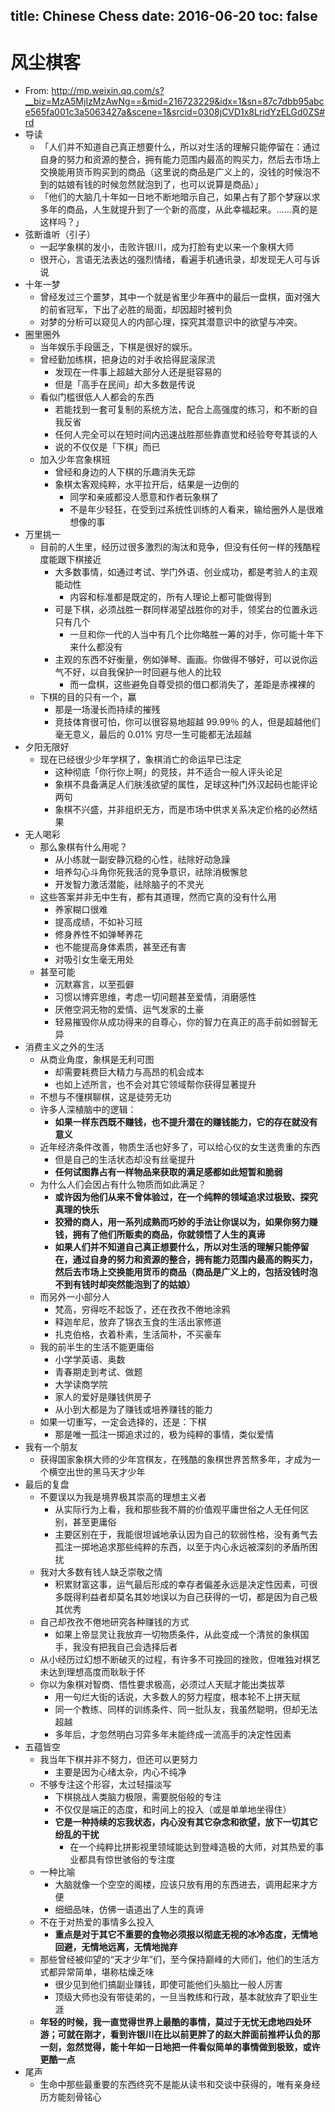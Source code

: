 title: Chinese Chess
date: 2016-06-20
toc: false
---

# 风尘棋客

- From: <http://mp.weixin.qq.com/s?__biz=MzA5MjIzMzAwNg==&mid=216723229&idx=1&sn=87c7dbb95abce565fa001c3a5063427a&scene=1&srcid=0308jCVD1x8LridYzELGd0ZS#rd>
- 导读
    - 「人们并不知道自己真正想要什么，所以对生活的理解只能停留在：通过自身的努力和资源的整合，拥有能力范围内最高的购买力，然后去市场上交换能用货币购买到的商品（这里说的商品是广义上的，没钱的时候泡不到的姑娘有钱的时候忽然就泡到了，也可以说算是商品）」
    - 「他们的大脑几十年如一日地不断地暗示自己，如果占有了那个梦寐以求多年的商品，人生就提升到了一个新的高度，从此幸福起来。……真的是这样吗？」
- 弦断谁听（引子）
    - 一起学象棋的发小，击败许银川，成为打脸有史以来一个象棋大师
    - 很开心，言语无法表达的强烈情绪，看遍手机通讯录，却发现无人可与诉说
- 十年一梦
    - 曾经发过三个噩梦，其中一个就是省里少年赛中的最后一盘棋，面对强大的前省冠军，下出了必胜的局面，却因超时被判负
    - 对梦的分析可以窥见人的内部心理，探究其潜意识中的欲望与冲突。
- 圈里圈外
    - 当年娱乐手段匮乏，下棋是很好的娱乐。
    - 曾经勤加练棋，把身边的对手收拾得屁滚尿流
        - 发现在一件事上超越大部分人还是挺容易的
        - 但是「高手在民间」却大多数是传说
    - 看似门槛很低人人都会的东西
        - 若能找到一套可复制的系统方法，配合上高强度的练习，和不断的自我反省
        - 任何人完全可以在短时间内迅速战胜那些靠直觉和经验夸夸其谈的人
        - 说的不仅仅是「下棋」而已
    - 加入少年宫象棋班
        - 曾经和身边的人下棋的乐趣消失无踪
        - 象棋太客观纯粹，水平拉开后，结果是一边倒的
            - 同学和亲戚都没人愿意和作者玩象棋了
            - 不是年少轻狂，在受到过系统性训练的人看来，输给圈外人是很难想像的事
- 万里挑一
    - 目前的人生里，经历过很多激烈的淘汰和竞争，但没有任何一样的残酷程度能跟下棋接近
        - 大多数事情，如通过考试、学门外语、创业成功，都是考验人的主观能动性
            - 内容和标准都是既定的，所有人理论上都可能做得到
        - 可是下棋，必须战胜一群同样渴望战胜你的对手，领奖台的位置永远只有几个
            - 一旦和你一代的人当中有几个比你略胜一筹的对手，你可能十年下来什么都没有
        - 主观的东西不好衡量，例如弹琴、画画。你做得不够好，可以说你运气不好，以自我保护一时回避与他人的比较
            - 而一盘棋，这些避免自尊受损的借口都消失了，差距是赤裸裸的
    - 下棋的目的只有一个，赢
        - 那是一场漫长而持续的摧残
        - 竞技体育很可怕，你可以很容易地超越 99.99％ 的人，但是超越他们毫无意义，最后的 0.01% 穷尽一生可能都无法超越
- 夕阳无限好
    - 现在已经很少少年学棋了，象棋消亡的命运早已注定
        - 这种彻底「你行你上啊」的竞技，并不适合一般人评头论足
        - 象棋不具备满足人们肤浅欲望的属性，足球这种门外汉起码也能评论两句
        - 象棋不兴盛，并非组织无方，而是市场中供求关系决定价格的必然结果
- 无人喝彩
    - 那么象棋有什么用呢？
        - 从小练就一副安静沉稳的心性，祛除好动急躁
        - 培养勾心斗角你死我活的竞争意识，祛除消极懈怠
        - 开发智力激活潜能，祛除脑子的不灵光
    - 这些答案并非无中生有，都有其道理，然而它真的没有什么用
        - 养家糊口很难
        - 提高成绩，不如补习班
        - 修身养性不如弹琴养花
        - 也不能提高身体素质，甚至还有害
        - 对吸引女生毫无用处
    - 甚至可能
        - 沉默寡言，以至孤僻
        - 习惯以博弈思维，考虑一切问题甚至爱情，消磨感性
        - 厌倦空洞无物的爱情、运气发家的土豪
        - 轻易摧毁你从成功得来的自尊心，你的智力在真正的高手前如弱智无异
- 消费主义之外的生活
    - 从商业角度，象棋是无利可图
        - 却需要耗费巨大精力与高昂的机会成本
        - 也如上述所言，也不会对其它领域帮你获得显著提升
    - 不想与不懂棋聊棋，这是徒劳无功
    - 许多人深植脑中的逻辑：
        - __如果一样东西既不赚钱，也不提升潜在的赚钱能力，它的存在就没有意义__
    - 近年经济条件改善，物质生活也好多了，可以给心仪的女生送贵重的东西
        - 但是自己的生活状态却没有丝毫提升
        - __任何试图靠占有一样物品来获取的满足感都如此短暂和脆弱__
    - 为什么人们会因占有什么物质而如此满足？
        - __或许因为他们从来不曾体验过，在一个纯粹的领域追求过极致、探究真理的快乐__
        - __狡猾的商人，用一系列成熟而巧妙的手法让你误以为，如果你努力赚钱，拥有了他们所贩卖的商品，你就领悟了人生的真谛__
        - __如果人们并不知道自己真正想要什么，所以对生活的理解只能停留在，通过自身的努力和资源的整合，拥有能力范围内最高的购买力，然后去市场上交换能用货币的商品（商品是广义上的，包括没钱时泡不到有钱时却突然能泡到了的姑娘）__
    - 而另外一小部分人
        - 梵高，穷得吃不起饭了，还在孜孜不倦地涂鸦
        - 释迦牟尼，放弃了锦衣玉食的生活出家修道
        - 扎克伯格，衣着朴素，生活简朴，不买豪车
    - 我的前半生的生活不能更庸俗
        - 小学学英语、奥数
        - 青春期走到考试、做题
        - 大学读商学院
        - 家人的爱好是赚钱供房子
        - 从小到大都是为了赚钱或培养赚钱的能力
    - 如果一切重写，一定会选择的，还是：下棋
        - 那是唯一孤注一掷追求过的，极为纯粹的事情，类似爱情
- 我有一个朋友
    - 获得国家象棋大师的少年宫棋友，在残酷的象棋世界苦熬多年，才成为一个横空出世的黑马天才少年
- 最后的复盘
    - 不要误以为我是境界极其崇高的理想主义者
        - 从实际行为上看，我和那些我不屑的价值观平庸世俗之人无任何区别，甚至更庸俗
        - 主要区别在于，我能很坦诚地承认因为自己的软弱性格，没有勇气去孤注一掷地追求那些纯粹的东西，以至于内心永远被深刻的矛盾所困扰
    - 我对大多数有钱人缺乏崇敬之情
        - 积累财富这事，运气最后形成的幸存者偏差永远是决定性因素，可很多既得利益者却莫名其妙地误以为自己获得的一切，都是因为自己极其优秀
    - 自己却孜孜不倦地研究各种赚钱的方式
        - 如果上帝显灵让我放弃一切物质条件，从此变成一个清贫的象棋国手，我没有把我自己会选择后者
    - 从小经历过幻想不断破灭的过程，有许多不可挽回的挫败，但唯独对棋艺未达到理想高度而耿耿于怀
    - 你以为象棋对智商、悟性要求极高，必须过人天赋才能出类拔萃
        - 用一句烂大街的话说，大多数人的努力程度，根本轮不上拼天赋
        - 同一个教练、同样的训练条件、同一批队友，我虽然聪明，但却无法超越
        - 多年后，才忽然明白习弈多年未能终成一流高手的决定性因素
- 五蕴皆空
    - 我当年下棋并非不努力，但还可以更努力
        - 主要是因为心绪太杂，内心不纯净
    - 不够专注这个形容，太过轻描淡写
        - 下棋挑战人类脑力极限，需要脱俗般的专注
        - 不仅仅是端正的态度，和时间上的投入（或是单单地坐得住）
        - __它是一种持续的忘我状态，内心没有其它杂念和欲望，放下一切其它纷乱的干扰__
            - 在一个纯粹比拼影视里领域能达到登峰造极的大师，对其热爱的事业都具有惊世骇俗的专注度
    - 一种比喻
        - 大脑就像一个空空的阁楼，应该只放有用的东西进去，调用起来才方便
        - 细细品味，仿佛一语道出了人生的真谛
    - 不在于对热爱的事情多么投入
        - __重点是对于其它不重要的食物必须报以彻底无视的冰冷态度，无情地回避，无情地远离，无情地抛弃__
    - 那些曾经被仰望的“天才少年”们，至今保持巅峰的大师们，他们的生活方式都异常简单，堪称枯燥乏味
        - 很少见到他们搞副业赚钱，即使可能他们头脑比一般人厉害
        - 顶级大师也没有带徒弟的，一旦当教练和行政，基本就放弃了职业生涯
    - __年轻的时候，我一直觉得世界上最酷的事情，莫过于无忧无虑地四处环游；可就在刚才，看到许银川在比以前更胖了的赵大胖面前推枰认负的那一刻，忽然觉得，能十年如一日地把一件看似简单的事情做到极致，或许更酷一点__
- 尾声
    - 生命中那些最重要的东西终究不是能从读书和交谈中获得的，唯有亲身经历方能刻骨铭心
